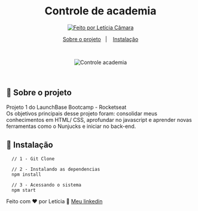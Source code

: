 <h1 align="center">
  Controle de academia
</h1>


<p align="center">
  <a href="https://www.linkedin.com/in/letcamara">
    <img alt="Feito por Letícia Câmara" src="https://img.shields.io/badge/feito%20por-LeticiaCamara">
  </a>
</p>

<p align="center">
  <a href="#rocket-sobre-o-projeto">Sobre o projeto</a>&nbsp;&nbsp;&nbsp;|&nbsp;&nbsp;&nbsp;
  <a href="#runner-instalacao">Instalação</a>
</p>

<br>
<p align="center">
  <img align="center" src="https://i.ibb.co/FKG1tH9/img-gymmanager.png" alt="Controle academia" border="0">
</p>
<br>


## :rocket: Sobre o projeto
Projeto 1 do LaunchBase Bootcamp - Rocketseat <br>
Os objetivos principais desse projeto foram: consolidar meus conhecimentos em HTML/ CSS, aprofundar no javascript e aprender novas ferramentas como o Nunjucks e iniciar no back-end.

## :runner: Instalação

```
  // 1 - Git Clone

  // 2 - Instalando as dependencias
  npm install

  // 3 - Acessando o sistema
  npm start

```

Feito com ♥ por Letícia :wave: [Meu linkedin](https://www.linkedin.com/in/letcamara)
